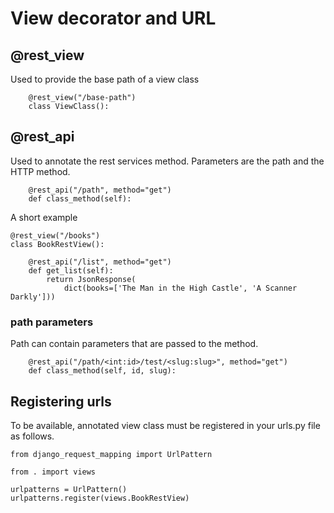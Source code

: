 # View decorator and URL
## @rest_view
Used to provide the base path of a view class
```
    @rest_view("/base-path")
    class ViewClass():
```

## @rest_api
Used to annotate the rest services method.
Parameters are the path and the HTTP method.
```
    @rest_api("/path", method="get")
    def class_method(self):
```

A short example
```
@rest_view("/books")
class BookRestView():

    @rest_api("/list", method="get")
    def get_list(self):
        return JsonResponse(
            dict(books=['The Man in the High Castle', 'A Scanner Darkly']))
```

### path parameters
Path can contain parameters that are passed to the method.
```
    @rest_api("/path/<int:id>/test/<slug:slug>", method="get")
    def class_method(self, id, slug):
```

## Registering urls
To be available, annotated view class must be registered
in your urls.py file as follows.
```
from django_request_mapping import UrlPattern

from . import views

urlpatterns = UrlPattern()
urlpatterns.register(views.BookRestView)
```
